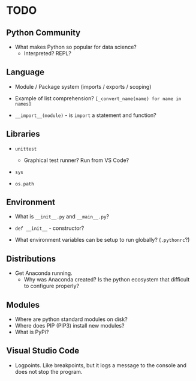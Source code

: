 # TODO

## Python Community

* What makes Python so popular for data science?
  * Interpreted? REPL?

## Language

* Module / Package system (imports / exports / scoping)

* Example of list comprehension?
    `[_convert_name(name) for name in names]`

* `__import__(module)` - is `import` a statement and function?

## Libraries

* `unittest`
  * Graphical test runner? Run from VS Code?
  
* `sys`
* `os.path`

## Environment

* What is `__init__.py` and `__main__.py`?
* `def __init__` - constructor?

* What environment variables can be setup to run globally? (`.pythonrc`?)

## Distributions

* Get Anaconda running.
  * Why was Anaconda created? Is the python ecosystem that difficult to configure properly?

## Modules

* Where are python standard modules on disk?
* Where does PIP (PIP3) install new modules?
* What is PyPi?

## Visual Studio Code

* Logpoints. Like breakpoints, but it logs a message to the console and does not stop the program.

